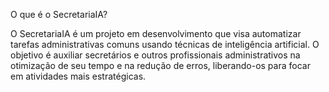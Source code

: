 O que é o SecretariaIA?

O SecretariaIA é um projeto em desenvolvimento que visa automatizar tarefas administrativas comuns usando técnicas de inteligência artificial. O objetivo é auxiliar secretários e outros profissionais administrativos na otimização de seu tempo e na redução de erros, liberando-os para focar em atividades mais estratégicas.
